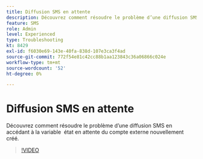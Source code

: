 ```yaml
---
title: Diffusion SMS en attente
description: Découvrez comment résoudre le problème d’une diffusion SMS en accédant à la variable  état en attente du compte externe nouvellement créé.
feature: SMS
role: Admin
level: Experienced
type: Troubleshooting
kt: 8429
exl-id: f6030e69-143e-40fa-838d-107e3ca3f4ad
source-git-commit: 772f54e81c42cc88b1aa123843c36a06866c024e
workflow-type: tm+mt
source-wordcount: '52'
ht-degree: 0%

---
```


# Diffusion SMS en attente

Découvrez comment résoudre le problème d’une diffusion SMS en accédant à la variable  état en attente du compte externe nouvellement créé.

>[!VIDEO](https://video.tv.adobe.com/v/335986?quality=12)
